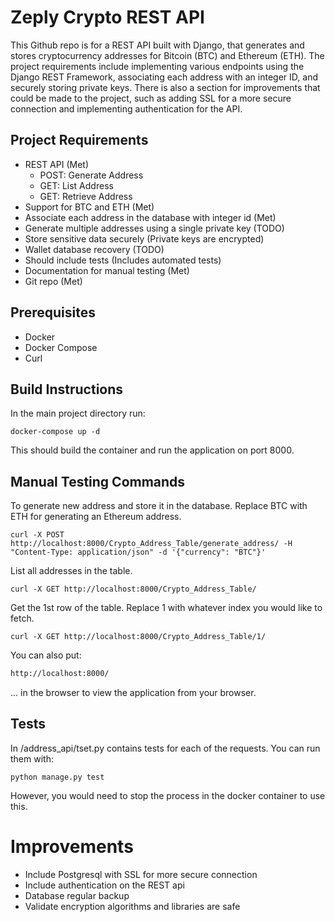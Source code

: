 # Zeply Crypto REST API

This Github repo is for a REST API built with Django, that generates and stores cryptocurrency addresses for Bitcoin (BTC) and Ethereum (ETH).
The project requirements include implementing various endpoints using the Django REST Framework, associating each address with an integer ID, and securely storing private keys. 
There is also a section for improvements that could be made to the project, such as adding SSL for a more secure connection and implementing authentication for the API.

##  Project Requirements 
- REST API (Met)
    - POST: Generate Address 
    - GET: List Address 
    - GET: Retrieve Address 
- Support for BTC and ETH (Met)
- Associate each address in the database with integer id (Met)
- Generate multiple addresses using a single private key (TODO)
- Store sensitive data securely (Private keys are encrypted)
- Wallet database recovery (TODO)
- Should include tests (Includes automated tests)
- Documentation for manual testing (Met)
- Git repo (Met)

## Prerequisites
- Docker
- Docker Compose
- Curl

## Build Instructions
In the main project directory run:
```commandline
docker-compose up -d
```
This should build the container and run the application on port 8000. 
## Manual Testing Commands

To generate new address and store it in the database. Replace BTC with ETH for generating an Ethereum address. 
```commandline
curl -X POST http://localhost:8000/Crypto_Address_Table/generate_address/ -H "Content-Type: application/json" -d '{"currency": "BTC"}'
```
List all addresses in the table.
```commandline
curl -X GET http://localhost:8000/Crypto_Address_Table/
```
Get the 1st row of the table. Replace 1 with whatever index you would like to fetch. 
```commandline
curl -X GET http://localhost:8000/Crypto_Address_Table/1/
```
You can also put: 
```html
http://localhost:8000/
```
... in the browser to view the application from your browser. 
## Tests
In /address_api/tset.py contains tests for each of the requests. 
You can run them with:
```commandline
python manage.py test
```
However, you would need to stop the process in the docker container to use this. 

# Improvements

- Include Postgresql with SSL for more secure connection
- Include authentication on the REST api 
- Database regular backup
- Validate encryption algorithms and libraries are safe